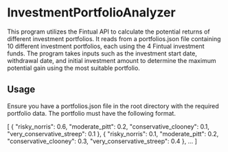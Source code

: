 # InvestmentPortfolioAnalyzer
This program utilizes the Fintual API to calculate the potential returns of different investment portfolios. It reads from a portfolios.json file containing 10 different investment portfolios, each using the 4 Fintual investment funds. The program takes inputs such as the investment start date, withdrawal date, and initial investment amount to determine the maximum potential gain using the most suitable portfolio.

## Usage
Ensure you have a portfolios.json file in the root directory with the required portfolio data. The portfolio must have the following format.

[
  {
    "risky_norris": 0.6,
    "moderate_pitt": 0.2,
    "conservative_clooney": 0.1,
    "very_conservative_streep": 0.1
  },
  {
    "risky_norris": 0.1,
    "moderate_pitt": 0.2,
    "conservative_clooney": 0.3,
    "very_conservative_streep": 0.4
  },
  ...
]
